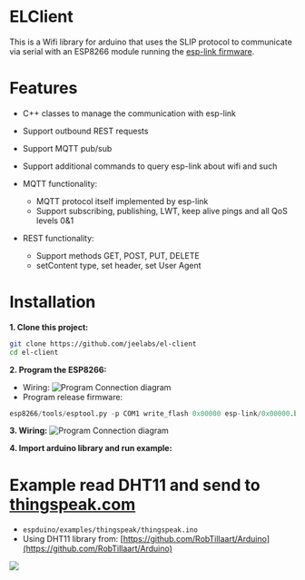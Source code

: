 ELClient
========
This is a Wifi library for arduino that uses the SLIP protocol to communicate via serial with
an ESP8266 module running the [esp-link firmware](https://github.com/jeelabs/esp-link).

Features
========
- C++ classes to manage the communication with esp-link
- Support outbound REST requests
- Support MQTT pub/sub
- Support additional commands to query esp-link about wifi and such

- MQTT functionality: 
    + MQTT protocol itself implemented by esp-link
    + Support subscribing, publishing, LWT, keep alive pings and all QoS levels 0&1

- REST functionality:
    + Support methods GET, POST, PUT, DELETE
    + setContent type, set header, set User Agent

Installation
============
**1. Clone this project:**

```bash
git clone https://github.com/jeelabs/el-client
cd el-client
```

**2. Program the ESP8266:**

- Wiring: ![Program Connection diagram](fritzing/program_esp8266_bb.png?raw=true)
- Program release firmware:

```python
esp8266/tools/esptool.py -p COM1 write_flash 0x00000 esp-link/0x00000.bin 0x40000 esp-link/0x40000.bin
```

**3. Wiring:**
![Program Connection diagram](fritzing/esp8266_bb.png?raw=true)

**4. Import arduino library and run example:**

Example read DHT11 and send to [thingspeak.com](http://thingspeak.com)
=========
- ```espduino/examples/thingspeak/thingspeak.ino```
- Using DHT11 library from: [https://github.com/RobTillaart/Arduino](https://github.com/RobTillaart/Arduino)

![](images/thingspeak.png)
